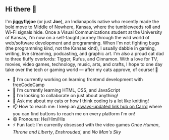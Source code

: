 ## Hi there 👋

<!--
**jiggyflyjoe/jiggyflyjoe** is a ✨ _special_ ✨ repository because its `README.md` (this file) appears on your GitHub profile. -->

I'm **jiggyflyjoe** (or just **Joe**), an Indianapolis native who recently made the bold move to Middle of Nowhere, Kansas, where the tumbleweeds roll and Wi-Fi signals hide. Once a Visual Communications student at the University of Kansas, I'm now on a self-taught journey through the wild world of web/software development and programming. When I'm not fighting bugs (the programming kind, not the Kansas kind), I usually dabble in gaming, writing, live streaming, podcasting, and graphic art. I'm also a proud cat dad to three fluffy overlords: Tigger, Rufus, and Cinnamon. With a love for TV, movies, video games, technology, music, arts, and crafts, I hope to one day take over the tech or gaming world — after my cats approve, of course! 🐾

- 🔭 I’m currently working on learning frontend development with freeCodeCamp
- 🌱 I’m currently learning HTML, CSS, and JavaScript
- 👯 I’m looking to collaborate on just about anything!
- 💬 Ask me about my cats or how I think coding is a lot like knitting!
- 📫 How to reach me: I keep an [always-updated link hub on Carrd](https://jiggyflyjoe.carrd.co) where you can find buttons to reach me on every platform I'm on!
- 😄 Pronouns: He/Him/His
- ⚡ Fun fact: I'm currently obsessed with the video games *Once Human*, *Throne and Liberty*, *Enshrouded*, and *No Man's Sky*
